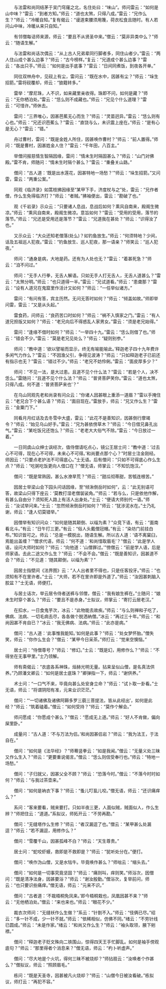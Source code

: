 <!-- { "loadSidebar": true } -->
　　与法雷和尚同结茅于吴门穹窿之北，名住处曰：“味山”。师问雷云：“如何是山中味？”雷云：“到者方知。”师云：“道也太煞，只得八成。”雷云：“兄作么生？”师云：“冷暖自知。”复有偈云：“谩道束腰须用篾，荷衣松食且随时。有人若问山中味，冷暖从来只自知。”

　　有邻僧每诘师来源，师云：“要且不从贤圣中来。”僧云：“莫非异类中么？”师云：“随语生解。”

　　与法雷和尚话次偶云：“从上古人兄弟辈同行脚者多，同住山者少。”雷云：“两人住山成个甚么边事？”师云：“古今榜样。”复云：“兄道成个甚么边事？”雷云：“各出只手。”师云：“如何是出手底事？”雷云：“日间同煮饭，到夜各开单。”

　　同往双林舟中，见砚上有尘，雷问云：“既在水中，因甚有尘？”师云：“垛生招箭。”雷将砚覆却，师云：“狼籍转多。”

　　雷举：“摩尼珠，人不识，如来藏里亲收得。珠即不问，如何是藏？”师云：“无你栖泊处。”雷云：“恁么则不成藏也。”师云：“兄见个什么道理？”雷云：“可惜许。”师休去。

　　雷问：“三界唯心，因甚芭蕉无心而生？”师云：“灵苗迥异。”雷云：“恁么则有心也。”师云：“兄还识芭蕉么？”雷云：“直饶与么，未识震上座在。”师云：“是有心是无心？”雷云：“错。”

　　舟过曹村，雷问：“既是金姓人所住，因甚唤作曹村？”师云：“前人置得。”师问：“既是曹村，因甚姓金人住？”雷云：“千年田，八百主。”

　　举僧问报慈情生智隔因缘，雷问：“情未生时隔固甚么？”师云：“山门对佛殿。”雷不肯，师随问：“情未生时隔个甚么？”雷云：“重叠关山路。”

　　僧问：“古人道：‘既是出水莲花，因甚特地一场愁？’”师云：“垛生招箭。”又问雷，雷云：“两重公案。”

　　同观《临济录》如蒿枝拂因缘至“某甲下手，济度杖与之”处，雷云：“兄作者僧，作么生免得临济打？”师云：“者贼。”拂袖便出，雷云：“勘破了也。”

　　观《千岩录》示众云：“只要诸人息战，息战后如何？熏风自南来，殿阁生微凉。”师云：“熏风自南来，殿阁生微凉。意旨如何？”雷云：“受用的受用，落节的落节。”师云：“兄还是受用还是落节？”雷云：“兄道我在甚处？”师云：“识得汝了也。”

　　又示众云：“大众还知老僧落(处么)？如钓鱼放生。”师云：“何须特地？少间，话及五祖巡人犯夜。”雷云：“钓鱼放生、巡人犯夜，那一语亲？”师笑云：“巡人犯夜。”

　　师问：“通身是病，大地是药。还有为人处也无？”雷云：“着甚死急？”师云：“洎不问过。”

　　师问：“无手人行拳，无舌人解语。只如无手人打无舌人，无舌人道甚么？”雷云：“太煞分明。”师云：“也只道得一半。”雷云：“兄试道看。”师云：“患聋那？”雷云：“设有人道兄在鬼窟里作活计又如何？”师云：“一任举似诸方。”

　　雷问：“有问有答，宾主历然。无问无答时如何？”师云：“倾盖如故。”师即举问雷，雷云：“又是从头起。”

　　雷食药，问师云：“良药苦口时如何？”师云：“祸不入慎家之门。”雷云：“有人道兄担版又如何？”师云：“老兄向后不得惑乱人家男女。”雷云：“须是老兄始得。”

　　雷问：“逢缘不借时如何？”师云：“一举四十九。”雷云：“恁么则借了也。”师云：“错会不少。”雷云：“莫是老兄见处么？”师云：“疑则别参。”

　　师问：“教中道：‘欲以譬喻而显示，终无有喻能喻此。’释迦老子四十九年费许多闲气力作么？”雷云：“不因渔父引，争得见波涛？”师云：“只如释迦老子已前还有指示也无？”雷云：“错过不少。”师云：“老兄不妨伶俐。”雷云：“面皮厚多少？”

　　师问：“不见一法，是大过患。且道不见个什么法？”雷云：“若是个人，决不恁么。”雷随问：“且道不见个什么法？”师云：“普贤菩萨笑你。”雷云：“道也太煞，只得八成。何不道：‘普贤菩萨来也’？”

　　在乌山同观先老和尚录有问众云：“你诸人因甚眼上重添一道眉？”雷以手掩住云：“老兄合下个甚么语？”师云：“面目现在。”雷放手，师云：“兄又作么生？”雷云：“金粟门下。”

　　同看月月红话及去冬雪中大盛，雷云：“此花不是善知识，因甚倒行摩竭令？”师云：“始见乌山好手。”雷云：“兄为甚依傍草木？”师云：“今日借兄鼻孔出气。”雷云：“某吃饭兄还饱么？”师云：“老老大大俗气不除。”雷云：“今日放过一着。”

　　一日同虞山众绅士讽经次，值侍僧请吃点心，镜公王居士问：“教中道：‘过去心不可得，现在心不可得，未来心不可得。’和尚要点那个心？”时居士注金刚经。师因云：“只要点老护法不可得底心。”士无语。后有僧问：“只如不可得底心作么生点？”师云：“吃粥吃饭更向人借口在？”僧无语，师掌云：“不知饥饱汉。”

　　僧问：“既是常熟因，甚么水潦旱荒？”师云：“甜瓜彻蒂甜，苦瓠连根苦。”

　　因居士举梁山会下园头问话因缘，至“倾湫倒岳时如何”，云：“此无别语可答，故梁山只得下座云：‘莫教打湿老僧袈裟角。’”师云：“若与么，只是依他作解，有甚么自由分？须知死人路上有活人出身处。”士云：“便请大师别代一语。”师云：“汝试举问来。”士云：“忽然倾湫倒岳时如何？”师云：“犹涉泥水在。”士乃礼谢，师云：“逢人切莫错举。”

　　因僧举有知识问众：“如何是随其颠倒、以缁为素？”众竞下语，有云：“面南看北斗。”有云：“日午打三更。”有云：“俗人头戴僧冠帽。”有云：“染坊门前挂白布。”知识皆可之。师云：“总是一模脱出，随语生解。所以古人道：‘语不离窠臼，焉能出盖缠？’”僧求代语，师云：“何不道：‘和尚惜取眉毛’？”僧云：“此是学人语，设问大师时如何？”师云：“向他道：‘山僧罪过。’”傍僧云：“前是学人语，后是师家语。去此二途又作么生？”师云：“不会不会。”僧云：“既是善知识，因甚道不会？”师云：“不见道：‘随其颠倒，以缁为素’？”

　　因居士指壁间《法界图》云：“人人出者里不得也，只是任客投牙。”师云：“也须知有不在里许者。”士云：“大师，若不在里许即是外道了。”师云：“汝因甚刺脑入胶盆？”士无语，师便打。

　　与居士话次，举云居令侍者送裤与邻僧，僧云：“我有娘生裤在。”士随问：“娘未生时穿个甚么？”师云：“要且不是赤身。”士拟议，师掌云：“寄打云居老汉。”

　　在扣水，一日食鬼芋次，冰云：“此物能去故疾。”师云：“与么则禅和子吃了，佛病、法病、一切毛病去尽，各各做个脱洒衲僧。”冰云：“再过三十年。”师云：“和尚因甚不肯自已？”冰云：“我无佛病、法病。”师云：“此亦是病。”

　　僧问：“古人道：‘此事惟我能知。’如何是此事？”师云：“处女梦怀胎。”僧失笑，师云：“你作么生会？”僧云：“某甲今日采茶。”师打云：“觉来空懊恼。”

　　居士问：“侍僧尊号？”师云：“修幻。”士云：“既是幻，用修作么？”师云：“不得坐在无事甲里。”士乃领解。

　　师有斋偈云：“衣底各系神珠，烜赫光明无量。拈来呈似山僧，是名真法供养。”乃顾潘文卿云：“如何是居士底珠？”卿弹指一下，师云：“谢供养。”

　　术士问：“一口气不来，毕竟向甚么处安身立命？”师云：“试卜取一卦看。”士无语，师云：“将谓阴阳有准，元来业识茫茫。”

　　僧问：“‘一切诸佛及诸佛阿耨多罗三藐三菩提法，皆从此经出’，如何是此经？”师云：“筑着磕着。”僧云：“如何受持？”师云：“莫作个解会。”

　　师问愿成：“你愿成个甚么？”僧云：“愿成无上道。”师云：“好人不肯做，偏向屎里卧。”

　　成量问：“古人道：‘不与万法为侣。’和尚因甚侣岩？”师云：“我为法王，于法自在。”

　　僧问：“如何是《法华经》？”师蓦竖拳云：“如是我闻。”僧云：“无量义处三昧又作么生入？”师云：“更要重说偈言。”僧云：“恁么则信受奉行也。”师云：“特地一场愁。”

　　僧问：“子归就父，因甚父全不顾？”师云：“恐落今时。”僧云：“不落今时时如何？”师云：“与我过茶壶来。”

　　僧问：“如何是衲衣下事？”师云：“蚤儿叮虱儿咬。”僧无语，师云：“还识痛痒么？”

　　系问：“客来要看，贼来要打。只如半夜三更，人面似贼，贼面似人，作么生辨？”师把住云：“道道。”系拟议，师拓开云：“不劳再勘。”

　　僧问：“无缝塔作么生修？”师云：“者汉漏逗了也。”僧云：“某甲甚么处漏逗？”师云：“若不漏逗，用修作么？”

　　僧问：“雪覆千山，因甚孤峰不白？”师云：“天生尊贵。”

　　居士问：“蛇咬虾蟆，救即是不救即是？”师云：“犹听处分在。”便打。

　　僧问：“唤作沩山僧，又是水牯牛。毕竟唤作甚么？”师咄云：“缩头去。”

　　僧问：“如何是一切事究竟坚固？”师云：“痛则叫，痒则笑。”师浴次，因僧问：“既是清净法身，因甚要浴？”师云：“谢汝殷勤。”僧浴次，复举前问，师云：“也只要识些痛痒。”僧无语，师云：“元来不识。”

　　僧问：“古者道：‘不栽梧桐免凤来。’即今梧桐栽也，凤凰因甚不来？”师云：“无他栖泊处。”僧云：“来也来也。”师云：“眼花不少。”

　　裁衣次师问：“无缝袄作么生做？”系云：“针劄不入。”师云：“伎俩已尽。”绍云：“多一针不成，少一针不就。”师云：“依稀相似，仿佛不同。”绪云：“不劳针线已圆成。”师云：“未是作家。”绪云：“和尚又作么生？”师云：“袖头取领，腋下剜襟。”

　　僧问：“释迦老子贬文殊向二铁围山，惊得四天王手忙脚乱。如何是袖手傍观底句？”师云：“那里得者个消息来？”僧无语，师云：“杓卜听虚声。”

　　僧问：“尽大地是个火坑，得何三昧不被烧却？”师拈扇云：“汝唤者个作甚么？”僧拟议，师云：“照顾眉毛。”

　　栋问：“既是天圣寺，因甚被凡火烧却？”师云：“山僧今日被汝看破。”栋拟议，师打云：“再犯不容。”

